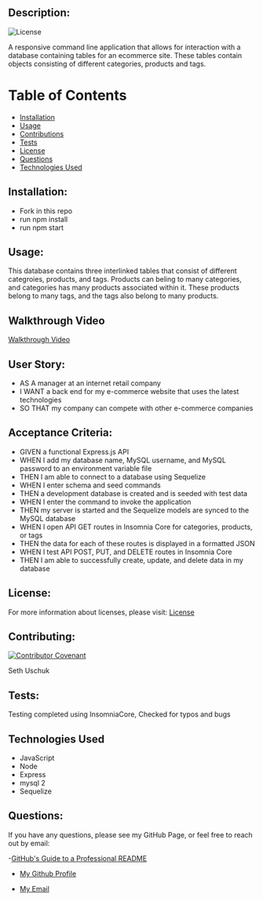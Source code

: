 ## Description:

![License](https://img.shields.io/badge/License-MIT-blue.svg "License Badge")

A responsive command line application that allows for interaction with a database containing tables for an ecommerce site. These tables contain objects consisting of different categories, products and tags.


# Table of Contents 

- [Installation](#installation)
- [Usage](#usage)
- [Contributions](#contributions)
- [Tests](#tests)
- [License](#license)
- [Questions](#questions)
- [Technologies Used](#languages)

## Installation:

* Fork in this repo
* run npm install
* run npm start

## Usage:

This database contains three interlinked tables that consist of different categroies, products, and tags. Products can beling to many categories, and categories has many products associated within it. These products belong to many tags, and the tags also belong to many products. 

## Walkthrough Video

[Walkthrough Video](https://drive.google.com/file/d/1awcNHy6l-v6FrG1n8qZJ8-jrHKWICuSw/view "Walkthrough Video")

## User Story:
* AS A manager at an internet retail company
* I WANT a back end for my e-commerce website that uses the latest technologies
* SO THAT my company can compete with other e-commerce companies


## Acceptance Criteria:
* GIVEN a functional Express.js API
* WHEN I add my database name, MySQL username, and MySQL password to an environment variable file
* THEN I am able to connect to a database using Sequelize
* WHEN I enter schema and seed commands
* THEN a development database is created and is seeded with test data
* WHEN I enter the command to invoke the application
* THEN my server is started and the Sequelize models are synced to the MySQL database
* WHEN I open API GET routes in Insomnia Core for categories, products, or tags
* THEN the data for each of these routes is displayed in a formatted JSON
* WHEN I test API POST, PUT, and DELETE routes in Insomnia Core
* THEN I am able to successfully create, update, and delete data in my database


## License:
For more information about licenses, please visit:
[License](https://opensource.org/licenses/MIT)



## Contributing:

[![Contributor Covenant](https://img.shields.io/badge/Contributor%20Covenant-v2.0%20adopted-ff69b4.svg)](CODE_OF_CONDUCT.md)

Seth Uschuk


## Tests:

Testing completed using InsomniaCore, Checked for typos and bugs


## Technologies Used

* JavaScript
* Node
* Express
* mysql 2
* Sequelize


## Questions:


If you have any questions, please see my GitHub Page, or feel free to reach out by email:

-[GitHub's Guide to a Professional README](https://github.com/coding-boot-camp/potential-enigma/blob/master/readme-guide.md)


- [My Github Profile](https://github.com/suschuk24)


- [My Email](test@gmail.com)

  